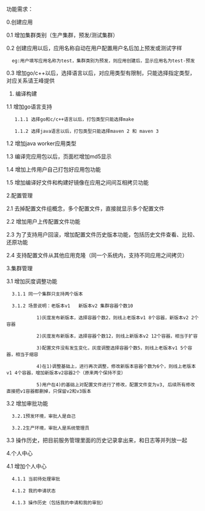 功能需求：

0.创建应用

0.1 增加集群类别（生产集群，预发/测试集群）

0.2 创建应用以后，应用名称自动在用户配置用户名后加上预发或测试字样

      eg:用户填写应用名称为test，集群类别为预发，则应用创建后，显示应用名为test-预发

0.3 增加go/c++以后，选择语言以后，对应用类型有限制，只能选择指定类型，对应关系请王峰提供

1. 编译构建

1.1 增加go语言支持

       1.1.1 选择go和c/c++语言以后，打包类型只能选择make

       1.1.2 选择java语言以后，打包类型只能选择maven 2 和 maven 3

1.2 增加java worker应用类型

1.3 编译完应用包以后，页面栏增加md5显示

1.4 增加上传用户自己打包好应用包功能

1.5 增加编译好文件和构建好镜像在应用之间间互相拷贝功能

2.配置管理

2.1 去掉配置文件组概念，多个配置文件，直接就显示多个配置文件

2.2 增加用户上传配置文件功能

2.3 为了支持用户回滚，增加配置文件历史版本功能，包括历史文件查看、比较、还原功能

2.4 支持配置文件从其他应用克隆（同一个系统内，支持不同应用之间拷贝）

3.集群管理

3.1 增加灰度调整功能

      3.1.1 同一个集群只支持两个版本

      3.1.2 场景说明：老版本v1   新版本v2 集群容器个数10

               1)灰度发布新版本，选择容器个数2，则线上老版本v1 8个容器，新版本v2 2个容器

               2)灰度发布新版本，选择容器个数12，则线上新版本v2 12个容器，相当于扩容

               3)配置文件没有发生变化，灰度调整选择容器个数5，则线上老版本v1 5个容器，相当于缩容

               4)在1)调整基础上，进行再次调整，修改新版本容器个数为6个，则线上老版本v1 4个容器，增加新版本v2容器2个（原来两个保持不变）

               5)用户在4)的基础上对配置文件进行了修改，配置文件变为v3, 后续所有修改直接把v1容器都删掉，只保留v2和v3版本

3.2 增加审批功能

      3.2.1预发环境，审批人是自己

      3.2.2生产环境，审批人是系统管理员

3.3 操作历史，把目前服务管理里面的历史记录拿出来，和日志等并列放一起

4.个人中心

4.1 增加个人中心

      4.1.1 当前待处理审批

      4.1.2 我的申请状态

      4.1.3 操作历史（包括我的申请和我的审批）
